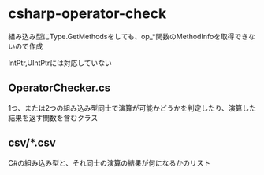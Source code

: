 # csharp-operator-check

組み込み型にType.GetMethodsをしても、op_\*関数のMethodInfoを取得できないので作成

IntPtr,UIntPtrには対応していない

## OperatorChecker.cs
1つ、または2つの組み込み型同士で演算が可能かどうかを判定したり、演算した結果を返す関数を含むクラス

## csv/*.csv
C#の組み込み型と、それ同士の演算の結果が何になるかのリスト
